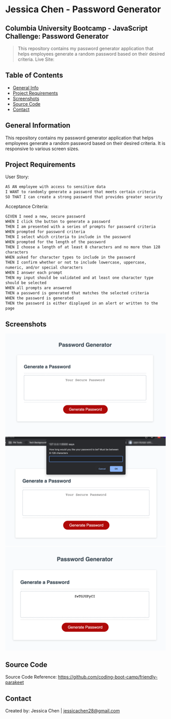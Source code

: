 # Jessica Chen - Password Generator

## Columbia University Bootcamp - JavaScript Challenge: Password Generator

> This repository contains my password generator application that helps employees generate a random password based on their desired criteria.
> Live Site:

## Table of Contents

- [General Info](#general-information)
- [Project Requirements](#project-requirements)
- [Screenshots](#screenshots)
- [Source Code](#source-code)
- [Contact](#contact)

## General Information

This repository contains my password generator application that helps employees generate a random password based on their desired criteria. It is responsive to various screen sizes.

## Project Requirements

User Story:

```
AS AN employee with access to sensitive data
I WANT to randomly generate a password that meets certain criteria
SO THAT I can create a strong password that provides greater security
```

Acceptance Criteria:

```
GIVEN I need a new, secure password
WHEN I click the button to generate a password
THEN I am presented with a series of prompts for password criteria
WHEN prompted for password criteria
THEN I select which criteria to include in the password
WHEN prompted for the length of the password
THEN I choose a length of at least 8 characters and no more than 128 characters
WHEN asked for character types to include in the password
THEN I confirm whether or not to include lowercase, uppercase, numeric, and/or special characters
WHEN I answer each prompt
THEN my input should be validated and at least one character type should be selected
WHEN all prompts are answered
THEN a password is generated that matches the selected criteria
WHEN the password is generated
THEN the password is either displayed in an alert or written to the page
```

## Screenshots

![Password Generator](./assets/images/password_generator.png)
![Password Generator Prompt](./assets/images/password_generator_prompt.png)
![Password Generator Output](./assets/images/password_generator_output.png)

## Source Code

Source Code Reference: https://github.com/coding-boot-camp/friendly-parakeet

## Contact

Created by: Jessica Chen | jessicachen28@gmail.com
